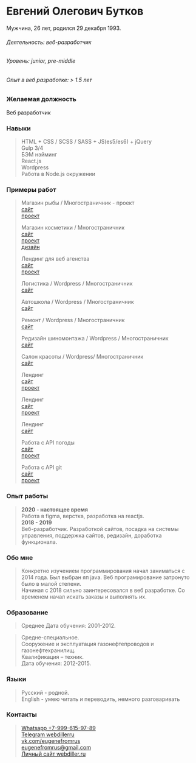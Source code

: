 # Евгений Олегович Бутков
Мужчина, 26 лет, родился 29 декабря 1993.  

###### Деятельность: веб-разработчик  
###### Уровень: junior, pre-middle   
###### Опыт в веб разработке: > 1.5 лет  

### Желаемая должность
Веб разработчик

### Навыки
>HTML + CSS / SCSS / SASS + JS(es5/es6) + jQuery  
>Gulp 3/4  
>БЭМ нэйминг  
>React.js   
>Wordpress    
>Работа в Node.js окружении   

### Примеры работ
>Магазин рыбы / Многостраничник - проект    
>[сайт](http://test.webdiller.ru/)     
>[проект](https://github.com/webdiller/aldoga)   
>
>
>Магазин косметики / Многостраничник      
>[сайт](http://test2.webdiller.ru/)     
>[проект](https://github.com/webdiller/skin-food)   
>[дизайн](https://www.figma.com/file/hhoaSOt7zXh0kcnBrMIIzu/Skin-food?node-id=0%3A1&viewport=302%2C300%2C0.044329434633255005)   
>
>
>Лендинг для веб агенства   
>[сайт](https://www.webdiller.ru)     
>[проект](https://github.com/webdiller/web-alternative)    
>
>
>Логистика / Wordpress / Многостраничник    
>[сайт](http://atransdv.ru/) 
>
>
>Автошкола / Wordpress / Многостраничник    
>[сайт](http://autogrenada.ru/)
>
>
>Ремонт / Wordpress / Многостраничник   
>[сайт](https://p-z-o.ru/remont-spectechniki)
>
>
>Редизайн шиномонтажа / Wordpress / Многостраничник  
>[сайт](http://shinomontage24.ru/)   
>
>
>Салон красоты / Wordpress/ Многостраничник         
>[сайт](http://montana-nails.ru/)    
>
>
>Лендинг     
>[сайт](https://webdiller.github.io/mars/)   
>[проект](https://github.com/webdiller/mars)   
>
>
>Лендинг     
>[сайт](https://webdiller.github.io/fruits/)  
>[проект](https://github.com/webdiller/fruits)   
>
>
>Лендинг     
>[сайт](https://ornate-carving.com/)    
>
>
>Работа с API погоды     
>[сайт](https://webdiller.github.io/weather-app/)   
>[проект](https://github.com/webdiller/weather-app)
>
>
>Работа с API git    
>[сайт](https://api-users-seven.vercel.app/)   
>[проект](https://github.com/webdiller/apiUsers) 


### Опыт работы
>**2020 - настоящее время**   
> Работа в figma, верстка, разработка на reactjs.   
>**2018 - 2019**  
> Веб-разработчик. Разработкой сайтов, посадка на системы управления, поддержка сайтов, редизайн, доработка функционала.    

### Обо мне
> Конкретно изучением программирования начал заниматься с 2014 года. Был выбран яп java. Веб програмирование затронуто было в малой степени.  
> Начиная с 2018 сильно заинтересовался в веб разработке. Со временем начал искать заказы и выполнять их.

### Образование 
>Среднее
>Дата обучения: 2001-2012.   

>Средне-специальное.  
>Сооружение и эксплуатация газонефтепроводов и газонефтехранилищ.  
>Квалификация – техник.  
>Дата обучения: 2012-2015.  

### Языки 
>Русский - родной.  
>English - умею читать и переводить, немного разговаривать

### Контакты 
>[Whatsapp +7-999-615-97-89](https://wa.me/79996159789)     
>[Telegram webdillerru](https://tg://resolve?domain=webdillerru)      
>[vk.com/eugenefromrus](https://vk.com/eugenefromrus)  
>[eugenefromrus@gmail.com](mailto:eugenefromrus@gmail.com)      
>[Личный сайт webdiller.ru](https://www.webdiller.ru)   
